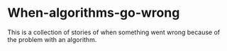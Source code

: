 # When-algorithms-go-wrong
This is a collection of stories of when something went wrong because of the problem with an algorithm. 

